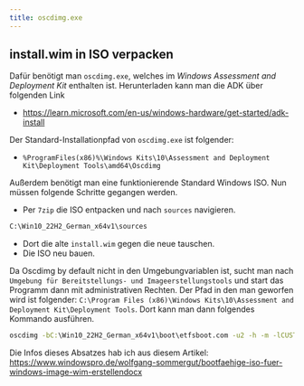 ```yaml
---
title: oscdimg.exe
---
```


## install.wim in ISO verpacken

Dafür benötigt man `oscdimg.exe`, welches im _Windows Assessment and Deployment Kit_ enthalten ist. Herunterladen kann man die ADK über folgenden Link

- https://learn.microsoft.com/en-us/windows-hardware/get-started/adk-install

Der Standard-Installationpfad von `oscdimg.exe` ist folgender:

- `%ProgramFiles(x86)%\Windows Kits\10\Assessment and Deployment Kit\Deployment Tools\amd64\Oscdimg`

Außerdem benötigt man eine funktionierende Standard Windows ISO. Nun müssen folgende Schritte gegangen werden.

- Per `7zip` die ISO entpacken und nach `sources` navigieren.
```cmd
C:\Win10_22H2_German_x64v1\sources
```
- Dort die alte `install.wim` gegen die neue tauschen.
- Die ISO neu bauen.

Da Oscdimg by default nicht in den Umgebungvariablen ist, sucht man nach `Umgebung für Bereitstellungs- und Imageerstellungstools` und start das Programm dann mit administrativen Rechten.
Der Pfad in den man geworfen wird ist folgender: `C:\Program Files (x86)\Windows Kits\10\Assessment and Deployment Kit\Deployment Tools`. Dort kann man dann folgendes Kommando ausführen.
```cmd
oscdimg -bC:\Win10_22H2_German_x64v1\boot\etfsboot.com -u2 -h -m -lCUSTOM_WIN C:\Win10_22H2_German_x64v1 C:\CustomWindows.iso
```


Die Infos dieses Absatzes hab ich aus diesem Artikel: https://www.windowspro.de/wolfgang-sommergut/bootfaehige-iso-fuer-windows-image-wim-erstellendocx
